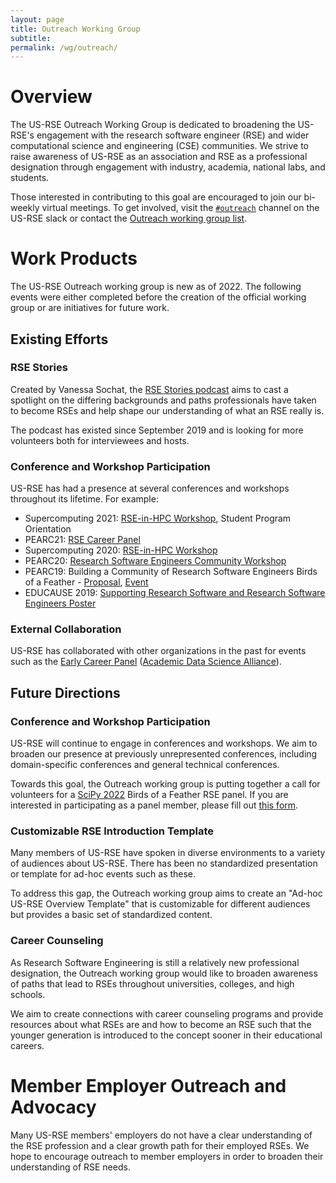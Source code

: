 ```yaml
---
layout: page
title: Outreach Working Group
subtitle:
permalink: /wg/outreach/
---
```


# Overview

The US-RSE Outreach Working Group is dedicated to broadening the US-RSE's
engagement with the research software engineer (RSE) and wider computational
science and engineering (CSE) communities. We strive to raise awareness of
US-RSE as an association and RSE as a professional designation through
engagement with industry, academia, national labs, and students.

Those interested in contributing to this goal are encouraged to join our
bi-weekly virtual meetings. To get involved, visit the
[`#outreach`](https://usrse.slack.com/messages/outreach) channel on the US-RSE
slack or contact the
<a href="mailto:outreach_wg@us-rse.org">Outreach working group list</a>.

# Work Products

The US-RSE Outreach working group is new as of 2022. The following events were
either completed before the creation of the official working group or are
initiatives for future work.

## Existing Efforts

### RSE Stories

Created by Vanessa Sochat, the [RSE Stories podcast](https://us-rse.org/rse-stories/)
aims to cast a spotlight on the differing backgrounds and paths professionals
have taken to become RSEs and help shape our understanding of what an RSE really is.

The podcast has existed since September 2019 and is looking for more volunteers
both for interviewees and hosts.

### Conference and Workshop Participation

US-RSE has had a presence at several conferences and workshops throughout
its lifetime. For example:

- Supercomputing 2021: [RSE-in-HPC Workshop](https://us-rse.org/rse-hpc-2021/), Student Program Orientation
- PEARC21: [RSE Career Panel](https://us-rse.org/2021-07-20-pearc21-panel/)
- Supercomputing 2020: [RSE-in-HPC Workshop](https://us-rse.org/rse-hpc-2020/)
- PEARC20: [Research Software Engineers Community Workshop](https://us-rse.org/events/2020/2020-07-pearc20/)
- PEARC19: Building a Community of Research Software Engineers Birds of a Feather - [Proposal](https://ssl.linklings.net/conferences/pearc/pearc19_program/views/includes/files/bof111s1.pdf), [Event](https://us-rse.org/events/2019/pearc-2019/)
- EDUCAUSE 2019: [Supporting Research Software and Research Software Engineers Poster](https://events.educause.edu/annual-conference/2019/agenda/supporting-research-software-development)

### External Collaboration

US-RSE has collaborated with other organizations in the past for events
such as the [Early Career Panel](https://academicdatascience.org/cdn/early-career-panel)
([Academic Data Science Alliance](https://academicdatascience.org/)).

## Future Directions

### Conference and Workshop Participation

US-RSE will continue to engage in conferences and workshops. We aim to
broaden our presence at previously unrepresented conferences, including
domain-specific conferences and general technical conferences.

Towards this goal, the Outreach working group is putting together a call for
volunteers for a [SciPy 2022](https://www.scipy2022.scipy.org/) Birds of a
Feather RSE panel. If you are interested in participating as a panel member,
please fill out [this form](https://forms.gle/PUcfcD7LnKVXnZfJ8).

### Customizable RSE Introduction Template

Many members of US-RSE have spoken in diverse environments to a variety of
audiences about US-RSE. There has been no standardized presentation or
template for ad-hoc events such as these.

To address this gap, the Outreach working group
aims to create an "Ad-hoc US-RSE Overview Template" that is customizable for
different audiences but provides a basic set of standardized content.

### Career Counseling

As Research Software Engineering is still a relatively new professional
designation, the Outreach working group would like to broaden awareness of
paths that lead to RSEs throughout universities, colleges, and high schools.

We aim to create connections with career counseling programs and provide
resources about what RSEs are and how to become an RSE such that the younger
generation is introduced to the concept sooner in their educational careers.

# Member Employer Outreach and Advocacy

Many US-RSE members' employers do not have a clear understanding of the RSE
profession and a clear growth path for their employed RSEs. We hope to encourage
outreach to member employers in order to broaden their understanding of RSE
needs.
